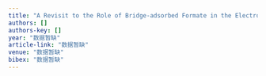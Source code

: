 ```yaml
---
title: "A Revisit to the Role of Bridge‐adsorbed Formate in the Electrocatalytic Oxidation of Formic Acid at Pt Electrodes"
authors: []
authors-key: []
year: "数据暂缺"
article-link: "数据暂缺"
venue: "数据暂缺"
bibex: "数据暂缺"
---
```

